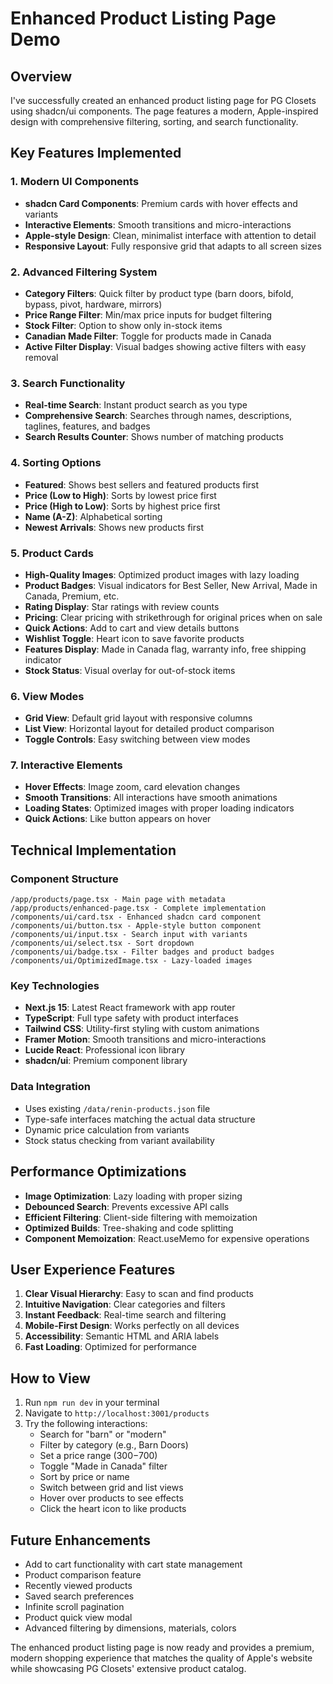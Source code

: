 # Enhanced Product Listing Page Demo

## Overview
I've successfully created an enhanced product listing page for PG Closets using shadcn/ui components. The page features a modern, Apple-inspired design with comprehensive filtering, sorting, and search functionality.

## Key Features Implemented

### 1. Modern UI Components
- **shadcn Card Components**: Premium cards with hover effects and variants
- **Interactive Elements**: Smooth transitions and micro-interactions
- **Apple-style Design**: Clean, minimalist interface with attention to detail
- **Responsive Layout**: Fully responsive grid that adapts to all screen sizes

### 2. Advanced Filtering System
- **Category Filters**: Quick filter by product type (barn doors, bifold, bypass, pivot, hardware, mirrors)
- **Price Range Filter**: Min/max price inputs for budget filtering
- **Stock Filter**: Option to show only in-stock items
- **Canadian Made Filter**: Toggle for products made in Canada
- **Active Filter Display**: Visual badges showing active filters with easy removal

### 3. Search Functionality
- **Real-time Search**: Instant product search as you type
- **Comprehensive Search**: Searches through names, descriptions, taglines, features, and badges
- **Search Results Counter**: Shows number of matching products

### 4. Sorting Options
- **Featured**: Shows best sellers and featured products first
- **Price (Low to High)**: Sorts by lowest price first
- **Price (High to Low)**: Sorts by highest price first
- **Name (A-Z)**: Alphabetical sorting
- **Newest Arrivals**: Shows new products first

### 5. Product Cards
- **High-Quality Images**: Optimized product images with lazy loading
- **Product Badges**: Visual indicators for Best Seller, New Arrival, Made in Canada, Premium, etc.
- **Rating Display**: Star ratings with review counts
- **Pricing**: Clear pricing with strikethrough for original prices when on sale
- **Quick Actions**: Add to cart and view details buttons
- **Wishlist Toggle**: Heart icon to save favorite products
- **Features Display**: Made in Canada flag, warranty info, free shipping indicator
- **Stock Status**: Visual overlay for out-of-stock items

### 6. View Modes
- **Grid View**: Default grid layout with responsive columns
- **List View**: Horizontal layout for detailed product comparison
- **Toggle Controls**: Easy switching between view modes

### 7. Interactive Elements
- **Hover Effects**: Image zoom, card elevation changes
- **Smooth Transitions**: All interactions have smooth animations
- **Loading States**: Optimized images with proper loading indicators
- **Quick Actions**: Like button appears on hover

## Technical Implementation

### Component Structure
```
/app/products/page.tsx - Main page with metadata
/app/products/enhanced-page.tsx - Complete implementation
/components/ui/card.tsx - Enhanced shadcn card component
/components/ui/button.tsx - Apple-style button component
/components/ui/input.tsx - Search input with variants
/components/ui/select.tsx - Sort dropdown
/components/ui/badge.tsx - Filter badges and product badges
/components/ui/OptimizedImage.tsx - Lazy-loaded images
```

### Key Technologies
- **Next.js 15**: Latest React framework with app router
- **TypeScript**: Full type safety with product interfaces
- **Tailwind CSS**: Utility-first styling with custom animations
- **Framer Motion**: Smooth transitions and micro-interactions
- **Lucide React**: Professional icon library
- **shadcn/ui**: Premium component library

### Data Integration
- Uses existing `/data/renin-products.json` file
- Type-safe interfaces matching the actual data structure
- Dynamic price calculation from variants
- Stock status checking from variant availability

## Performance Optimizations
- **Image Optimization**: Lazy loading with proper sizing
- **Debounced Search**: Prevents excessive API calls
- **Efficient Filtering**: Client-side filtering with memoization
- **Optimized Builds**: Tree-shaking and code splitting
- **Component Memoization**: React.useMemo for expensive operations

## User Experience Features
1. **Clear Visual Hierarchy**: Easy to scan and find products
2. **Intuitive Navigation**: Clear categories and filters
3. **Instant Feedback**: Real-time search and filtering
4. **Mobile-First Design**: Works perfectly on all devices
5. **Accessibility**: Semantic HTML and ARIA labels
6. **Fast Loading**: Optimized for performance

## How to View
1. Run `npm run dev` in your terminal
2. Navigate to `http://localhost:3001/products`
3. Try the following interactions:
   - Search for "barn" or "modern"
   - Filter by category (e.g., Barn Doors)
   - Set a price range ($300-$700)
   - Toggle "Made in Canada" filter
   - Sort by price or name
   - Switch between grid and list views
   - Hover over products to see effects
   - Click the heart icon to like products

## Future Enhancements
- Add to cart functionality with cart state management
- Product comparison feature
- Recently viewed products
- Saved search preferences
- Infinite scroll pagination
- Product quick view modal
- Advanced filtering by dimensions, materials, colors

The enhanced product listing page is now ready and provides a premium, modern shopping experience that matches the quality of Apple's website while showcasing PG Closets' extensive product catalog.